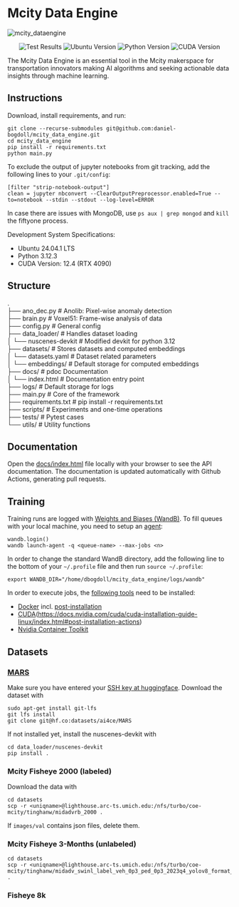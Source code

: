 # Mcity Data Engine

![mcity_dataengine](https://github.com/user-attachments/assets/4b80c882-7522-4a06-8b15-c4e294b95b56)

<p align="center">
  <!-- ALL-CONTRIBUTORS-BADGE:START - Do not remove or modify this section -->
  <img alt="Test Results" src="https://github.com/daniel-bogdoll/mcity_data_engine/actions/workflows/python-app.yml/badge.svg?branch=main"/>
  <img alt="Ubuntu Version" src="https://img.shields.io/badge/Ubuntu-24.04-blue"/>
  <img alt="Python Version" src="https://img.shields.io/badge/Python-3.12-blue"/>
  <img alt="CUDA Version" src="https://img.shields.io/badge/CUDA-12.4-blue"/>
</p>


The Mcity Data Engine is an essential tool in the Mcity makerspace for transportation innovators making AI algorithms and seeking actionable data insights through machine learning.

## Instructions

Download, install requirements, and run:
```
git clone --recurse-submodules git@github.com:daniel-bogdoll/mcity_data_engine.git
cd mcity_data_engine
pip install -r requirements.txt
python main.py
```

To exclude the output of jupyter notebooks from git tracking, add the following lines to your ```.git/config```:

```
[filter "strip-notebook-output"]
clean = jupyter nbconvert --ClearOutputPreprocessor.enabled=True --to=notebook --stdin --stdout --log-level=ERROR
```

In case there are issues with MongoDB, use ```ps aux | grep mongod``` and ```kill``` the fiftyone process.

Development System Specifications:
- Ubuntu 24.04.1 LTS
- Python 3.12.3
- CUDA Version: 12.4 (RTX 4090)

## Structure

.   
    ├── ano_dec.py              # Anolib: Pixel-wise anomaly detection  
    ├── brain.py                # Voxel51: Frame-wise analysis of data   
    ├── config.py               # General config    
    ├── data_loader/            # Handles dataset loading   
    │   └── nuscenes-devkit     # Modified devkit for python 3.12   
    ├── datasets/               # Stores datasets and computed  embeddings  
    │   └── datasets.yaml       # Dataset related parameters    
    │   └── embeddings/         # Default storage for computed  embeddings  
    ├── docs/                   # pdoc Documentation    
    │   └── index.html          # Documentation entry point     
    ├── logs/                   # Default storage for logs  
    ├── main.py                 # Core of the framework     
    ├── requirements.txt        # pip install -r requirements.txt   
    ├── scripts/                # Experiments and one-time  operations  
    ├── tests/                  # Pytest cases  
    └── utils/                  # Utility functions 

## Documentation

Open the [docs/index.html](./docs/index.html) file locally with your browser to see the API documentation. The documentation is updated automatically with Github Actions, generating pull requests.

## Training

Training runs are logged with [Weights and Biases (WandB)](https://wandb.ai/mcity/mcity-data-engine). To fill queues with your local machine, you need to setup an [agent](https://docs.wandb.ai/guides/launch/setup-launch-docker):

```
wandb.login()
wandb launch-agent -q <queue-name> --max-jobs <n>
```

In order to change the standard WandB directory, add the following line to the bottom of your ```~/.profile``` file and then run ```source ~/.profile```:

```
export WANDB_DIR="/home/dbogdoll/mcity_data_engine/logs/wandb"
```

In order to execute jobs, the [following tools](https://catalog.ngc.nvidia.com/orgs/nvidia/containers/pytorch) need to be installed:

- [Docker](https://docs.docker.com/engine/install/ubuntu/) incl. [post-installation](https://docs.docker.com/engine/install/linux-postinstall/)
- [CUDA](https://docs.nvidia.com/cuda/cuda-installation-guide-linux/index.html#ubuntu)(https://docs.nvidia.com/cuda/cuda-installation-guide-linux/index.html#post-installation-actions)
- [Nvidia Container Toolkit](https://docs.nvidia.com/datacenter/cloud-native/container-toolkit/latest/install-guide.html)

## Datasets

### [MARS](https://ai4ce.github.io/MARS/)
Make sure you have entered your [SSH key at huggingface](https://huggingface.co/settings/keys). Download the dataset with

```
sudo apt-get install git-lfs
git lfs install
git clone git@hf.co:datasets/ai4ce/MARS
```

If not installed yet, install the nuscenes-devkit with

```
cd data_loader/nuscenes-devkit
pip install .
```

### Mcity Fisheye 2000 (labeled)

Download the data with
```
cd datasets
scp -r <uniqname>@lighthouse.arc-ts.umich.edu:/nfs/turbo/coe-mcity/tinghanw/midadvrb_2000 .
```

If ```images/val``` contains json files, delete them.

### Mcity Fisheye 3-Months (unlabeled)
```
cd datasets
scp -r <uniqname>@lighthouse.arc-ts.umich.edu:/nfs/turbo/coe-mcity/tinghanw/midadv_swinl_label_veh_0p3_ped_0p3_2023q4_yolov8_format_v2 .
```

### Fisheye 8k


